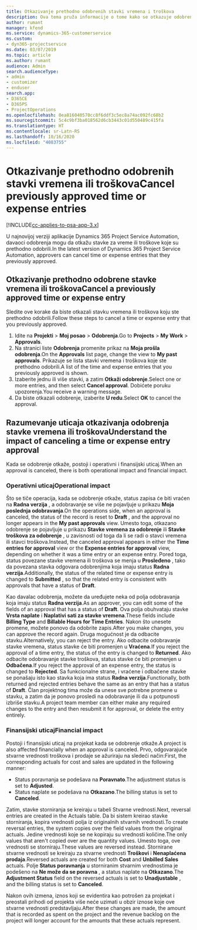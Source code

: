 ```yaml
---
title: Otkazivanje prethodno odobrenih stavki vremena i troškova
description: Ova tema pruža informacije o tome kako se otkazuje odobreno vreme projekta i transakcija troškova.
author: rumant
manager: kfend
ms.service: dynamics-365-customerservice
ms.custom:
- dyn365-projectservice
ms.date: 03/07/2019
ms.topic: article
ms.author: rumant
audience: Admin
search.audienceType:
- admin
- customizer
- enduser
search.app:
- D365CE
- D365PS
- ProjectOperations
ms.openlocfilehash: 0ea816040570cc8f6ddf3c5ec8a74ac092fc68b2
ms.sourcegitcommit: 5c4c9bf3ba018562d6cb3443c01d550489c415fa
ms.translationtype: HT
ms.contentlocale: sr-Latn-RS
ms.lasthandoff: 10/16/2020
ms.locfileid: "4083755"
---
```

# <a name="cancel-previously-approved-time-or-expense-entries"></a><span data-ttu-id="b276d-103">Otkazivanje prethodno odobrenih stavki vremena ili troškova</span><span class="sxs-lookup"><span data-stu-id="b276d-103">Cancel previously approved time or expense entries</span></span>

[!INCLUDE[cc-applies-to-psa-app-3.x](../includes/cc-applies-to-psa-app-3x.md)]

<span data-ttu-id="b276d-104">U najnovijoj verziji aplikacije Dynamics 365 Project Service Automation, davaoci odobrenja mogu da otkažu stavke za vreme ili troškove koje su prethodno odobrili.</span><span class="sxs-lookup"><span data-stu-id="b276d-104">In the latest version of Dynamics 365 Project Service Automation, approvers can cancel time or expense entries that they previously approved.</span></span>

## <a name="cancel-a-previously-approved-time-or-expense-entry"></a><span data-ttu-id="b276d-105">Otkazivanje prethodno odobrene stavke vremena ili troškova</span><span class="sxs-lookup"><span data-stu-id="b276d-105">Cancel a previously approved time or expense entry</span></span>

<span data-ttu-id="b276d-106">Sledite ove korake da biste otkazali stavku vremena ili troškova koju ste prethodno odobrili.</span><span class="sxs-lookup"><span data-stu-id="b276d-106">Follow these steps to cancel a time or expense entry that you previously approved.</span></span>

1. <span data-ttu-id="b276d-107">Idite na **Projekti** \> **Moj posao** \> **Odobrenja**.</span><span class="sxs-lookup"><span data-stu-id="b276d-107">Go to **Projects** \> **My Work** \> **Approvals**.</span></span>
2. <span data-ttu-id="b276d-108">Na stranici liste **Odobrenja** promenite prikaz na **Moja prošla odobrenja**.</span><span class="sxs-lookup"><span data-stu-id="b276d-108">On the **Approvals** list page, change the view to **My past approvals**.</span></span> <span data-ttu-id="b276d-109">Prikazuje se lista stavki vremena i troškova koje ste prethodno odobrili.</span><span class="sxs-lookup"><span data-stu-id="b276d-109">A list of the time and expense entries that you previously approved is shown.</span></span>
3. <span data-ttu-id="b276d-110">Izaberite jednu ili više stavki, a zatim **Otkaži odobrenje**.</span><span class="sxs-lookup"><span data-stu-id="b276d-110">Select one or more entries, and then select **Cancel approval**.</span></span> <span data-ttu-id="b276d-111">Dobićete poruku upozorenja.</span><span class="sxs-lookup"><span data-stu-id="b276d-111">You receive a warning message.</span></span>
4. <span data-ttu-id="b276d-112">Da biste otkazali odobrenje, izaberite **U redu**.</span><span class="sxs-lookup"><span data-stu-id="b276d-112">Select **OK** to cancel the approval.</span></span>

## <a name="understand-the-impact-of-canceling-a-time-or-expense-entry-approval"></a><span data-ttu-id="b276d-113">Razumevanje uticaja otkazivanja odobrenja stavke vremena ili troškova</span><span class="sxs-lookup"><span data-stu-id="b276d-113">Understand the impact of canceling a time or expense entry approval</span></span>

<span data-ttu-id="b276d-114">Kada se odobrenje otkaže, postoji i operativni i finansijski uticaj.</span><span class="sxs-lookup"><span data-stu-id="b276d-114">When an approval is canceled, there is both operational impact and financial impact.</span></span>

### <a name="operational-impact"></a><span data-ttu-id="b276d-115">Operativni uticaj</span><span class="sxs-lookup"><span data-stu-id="b276d-115">Operational impact</span></span>

<span data-ttu-id="b276d-116">Što se tiče operacija, kada se odobrenje otkaže, status zapisa će biti vraćen na **Radna verzija** , a odobravanje se više ne pojavljuje u prikazu **Moja poslednja odobravanja**.</span><span class="sxs-lookup"><span data-stu-id="b276d-116">On the operations side, when an approval is canceled, the status of the record is reset to **Draft** , and the approval no longer appears in the **My past approvals** view.</span></span> <span data-ttu-id="b276d-117">Umesto toga, otkazano odobrenje se pojavljuje u prikazu **Stavke vremena za odobrenje** ili **Stavke troškova za odobrenje** , u zavisnosti od toga da li se radi o stavci vremena ili stavci troškova.</span><span class="sxs-lookup"><span data-stu-id="b276d-117">Instead, the canceled approval appears in either the **Time entries for approval** view or the **Expense entries for approval** view, depending on whether it was a time entry or an expense entry.</span></span> <span data-ttu-id="b276d-118">Pored toga, status povezane stavke vremena ili troškova se menja u **Prosleđeno** , tako da povezana stavka odgovara odobrenjima koja imaju status **Radna verzija**.</span><span class="sxs-lookup"><span data-stu-id="b276d-118">Additionally, the status of the related time or expense entry is changed to **Submitted** , so that the related entry is consistent with approvals that have a status of **Draft**.</span></span>

<span data-ttu-id="b276d-119">Kao davalac odobrenja, možete da uređujete neka od polja odobravanja koja imaju status **Radna verzija**.</span><span class="sxs-lookup"><span data-stu-id="b276d-119">As an approver, you can edit some of the fields of an approval that has a status of **Draft**.</span></span> <span data-ttu-id="b276d-120">Ova polja obuhvataju stavke **Vrsta naplate** i **Naplativi sati za stavke vremena**.</span><span class="sxs-lookup"><span data-stu-id="b276d-120">These fields include **Billing Type** and **Billable Hours for Time Entries**.</span></span> <span data-ttu-id="b276d-121">Nakon što unesete promene, možete ponovo da odobrite zapis.</span><span class="sxs-lookup"><span data-stu-id="b276d-121">After you make changes, you can approve the record again.</span></span> <span data-ttu-id="b276d-122">Druga mogućnost je da odbacite stavku.</span><span class="sxs-lookup"><span data-stu-id="b276d-122">Alternatively, you can reject the entry.</span></span> <span data-ttu-id="b276d-123">Ako odbacite odobravanje stavke vremena, status stavke će biti promenjen u **Vraćena**.</span><span class="sxs-lookup"><span data-stu-id="b276d-123">If you reject the approval of a time entry, the status of the entry is changed to **Returned**.</span></span> <span data-ttu-id="b276d-124">Ako odbacite odobravanje stavke troškova, status stavke će biti promenjen u **Odbačena**.</span><span class="sxs-lookup"><span data-stu-id="b276d-124">If you reject the approval of an expense entry, the status is changed to **Rejected**.</span></span> <span data-ttu-id="b276d-125">Sa funkcionalne strane, i vraćene i odbačene stavke se ponašaju isto kao stavka koja ima status **Radna verzija**.</span><span class="sxs-lookup"><span data-stu-id="b276d-125">Functionally, both returned and rejected entries behave the same as an entry that has a status of **Draft**.</span></span> <span data-ttu-id="b276d-126">Član projektnog tima može da unese sve potrebne promene u stavku, a zatim da je ponovo prosledi na odobravanje ili da u potpunosti izbriše stavku.</span><span class="sxs-lookup"><span data-stu-id="b276d-126">A project team member can either make any required changes to the entry and then resubmit it for approval, or delete the entry entirely.</span></span>

### <a name="financial-impact"></a><span data-ttu-id="b276d-127">Finansijski uticaj</span><span class="sxs-lookup"><span data-stu-id="b276d-127">Financial impact</span></span>

<span data-ttu-id="b276d-128">Postoji i finansijski uticaj na projekat kada se odobrenje otkaže.</span><span class="sxs-lookup"><span data-stu-id="b276d-128">A project is also affected financially when an approval is canceled.</span></span> <span data-ttu-id="b276d-129">Prvo, odgovarajuće stvarne vrednosti troškova i prodaje se ažuriraju na sledeći način:</span><span class="sxs-lookup"><span data-stu-id="b276d-129">First, the corresponding actuals for cost and sales are updated in the following manner:</span></span>

- <span data-ttu-id="b276d-130">Status poravnanja se podešava na **Poravnato**.</span><span class="sxs-lookup"><span data-stu-id="b276d-130">The adjustment status is set to **Adjusted**.</span></span>
- <span data-ttu-id="b276d-131">Status naplate se podešava na **Otkazano**.</span><span class="sxs-lookup"><span data-stu-id="b276d-131">The billing status is set to **Canceled**.</span></span>

<span data-ttu-id="b276d-132">Zatim, stavke storniranja se kreiraju u tabeli Stvarne vrednosti.</span><span class="sxs-lookup"><span data-stu-id="b276d-132">Next, reversal entries are created in the Actuals table.</span></span> <span data-ttu-id="b276d-133">Da bi sistem kreirao stavke storniranja, kopira vrednosti polja iz originalnih stvarnih vrednosti.</span><span class="sxs-lookup"><span data-stu-id="b276d-133">To create reversal entries, the system copies over the field values from the original actuals.</span></span> <span data-ttu-id="b276d-134">Jedine vrednosti koje se ne kopiraju su vrednosti količine.</span><span class="sxs-lookup"><span data-stu-id="b276d-134">The only values that aren't copied over are the quantity values.</span></span> <span data-ttu-id="b276d-135">Umesto toga, ove vrednosti se storniraju.</span><span class="sxs-lookup"><span data-stu-id="b276d-135">These values are reversed instead.</span></span> <span data-ttu-id="b276d-136">Stornirane stvarne vrednosti se kreiraju za stvarne vrednosti **Troškovi** i **Nenaplaćena prodaja**.</span><span class="sxs-lookup"><span data-stu-id="b276d-136">Reversed actuals are created for both **Cost** and **Unbilled Sales** actuals.</span></span> <span data-ttu-id="b276d-137">Polje **Status poravnanja** u storniranim stvarnim vrednostima je podešeno na **Ne može da se poravna** , a status naplate na **Otkazano**.</span><span class="sxs-lookup"><span data-stu-id="b276d-137">The **Adjustment Status** field on the reversed actuals is set to **Unadjustable** , and the billing status is set to **Canceled**.</span></span>

<span data-ttu-id="b276d-138">Nakon ovih izmena, iznos koji se evidentira kao potrošen za projekat i preostali prihodi od projekta više neće uzimati u obzir iznose koje ove stvarne vrednosti predstavljaju.</span><span class="sxs-lookup"><span data-stu-id="b276d-138">After these changes are made, the amount that is recorded as spent on the project and the revenue backlog on the project will longer account for the amounts that these actuals represent.</span></span>
